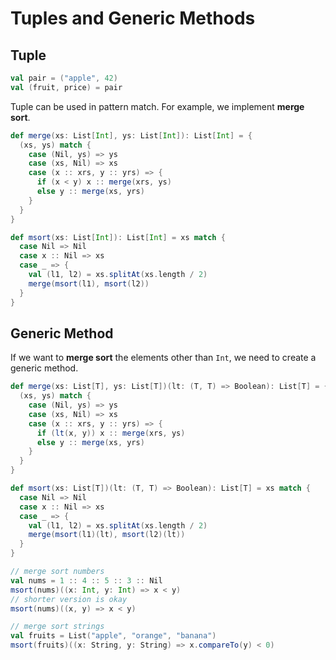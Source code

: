 # Tuples and Generic Methods

## Tuple

```scala
val pair = ("apple", 42)
val (fruit, price) = pair
```

Tuple can be used in pattern match. For example, we implement **merge sort**.

```scala
def merge(xs: List[Int], ys: List[Int]): List[Int] = {
  (xs, ys) match {
    case (Nil, ys) => ys
    case (xs, Nil) => xs
    case (x :: xrs, y :: yrs) => {
      if (x < y) x :: merge(xrs, ys)
      else y :: merge(xs, yrs)
    }
  }
}

def msort(xs: List[Int]): List[Int] = xs match {
  case Nil => Nil
  case x :: Nil => xs
  case _ => {
    val (l1, l2) = xs.splitAt(xs.length / 2)
    merge(msort(l1), msort(l2))
  }
}
```

## Generic Method

If we want to **merge sort** the elements other than `Int`, we need to create a generic method.

```scala
def merge(xs: List[T], ys: List[T])(lt: (T, T) => Boolean): List[T] = {
  (xs, ys) match {
    case (Nil, ys) => ys
    case (xs, Nil) => xs
    case (x :: xrs, y :: yrs) => {
      if (lt(x, y)) x :: merge(xrs, ys)
      else y :: merge(xs, yrs)
    }
  }
}

def msort(xs: List[T])(lt: (T, T) => Boolean): List[T] = xs match {
  case Nil => Nil
  case x :: Nil => xs
  case _ => {
    val (l1, l2) = xs.splitAt(xs.length / 2)
    merge(msort(l1)(lt), msort(l2)(lt))
  }
}
```

```scala
// merge sort numbers
val nums = 1 :: 4 :: 5 :: 3 :: Nil
msort(nums)((x: Int, y: Int) => x < y)
// shorter version is okay
msort(nums)((x, y) => x < y)

// merge sort strings
val fruits = List("apple", "orange", "banana")
msort(fruits)((x: String, y: String) => x.compareTo(y) < 0)
```
